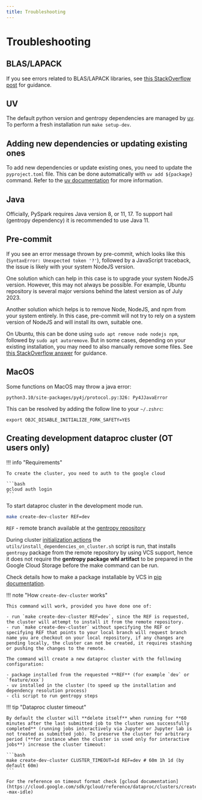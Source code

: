 ```yaml
---
title: Troubleshooting
---
```


# Troubleshooting

## BLAS/LAPACK

If you see errors related to BLAS/LAPACK libraries, see [this StackOverflow post](https://stackoverflow.com/questions/69954587/no-blas-lapack-libraries-found-when-installing-scipy) for guidance.

## UV

The default python version and gentropy dependencies are managed by [uv](https://docs.astral.sh/uv/). To perform a fresh installation run `make setup-dev`.

## Adding new dependencies or updating existing ones

To add new dependencies or update existing ones, you need to update the `pyproject.toml` file. This can be done automatically with `uv add ${package}` command. Refer to the [uv documentation](https://docs.astral.sh/uv/) for more information.

## Java

Officially, PySpark requires Java version 8, or 11, 17. To support hail (gentropy dependency) it is recommended to use Java 11.

## Pre-commit

If you see an error message thrown by pre-commit, which looks like this (`SyntaxError: Unexpected token '?'`), followed by a JavaScript traceback, the issue is likely with your system NodeJS version.

One solution which can help in this case is to upgrade your system NodeJS version. However, this may not always be possible. For example, Ubuntu repository is several major versions behind the latest version as of July 2023.

Another solution which helps is to remove Node, NodeJS, and npm from your system entirely. In this case, pre-commit will not try to rely on a system version of NodeJS and will install its own, suitable one.

On Ubuntu, this can be done using `sudo apt remove node nodejs npm`, followed by `sudo apt autoremove`. But in some cases, depending on your existing installation, you may need to also manually remove some files. See [this StackOverflow answer](https://stackoverflow.com/a/41057802) for guidance.

## MacOS

Some functions on MacOS may throw a java error:

`python3.10/site-packages/py4j/protocol.py:326: Py4JJavaError`

This can be resolved by adding the follow line to your `~/.zshrc`:

`export OBJC_DISABLE_INITIALIZE_FORK_SAFETY=YES`

## Creating development dataproc cluster (OT users only)

!!! info "Requirements"

    To create the cluster, you need to auth to the google cloud

    ```bash
    gcloud auth login
    ```

To start dataproc cluster in the development mode run.

```bash
make create-dev-cluster REF=dev
```

`REF` - remote branch available at the [gentropy repository](https://github.com/opentargets/gentropy)

During cluster [initialization actions](https://cloud.google.com/dataproc/docs/concepts/configuring-clusters/init-actions#important_considerations_and_guidelines) the `utils/install_dependencies_on_cluster.sh` script is run, that installs `gentropy` package from the remote repository by using VCS support, hence it does not require the **gentropy package whl artifact** to be prepared in the Google Cloud Storage before the make command can be run.

Check details how to make a package installable by VCS in [pip documentation](https://pip.pypa.io/en/stable/topics/vcs-support/).

!!! note "How `create-dev-cluster` works"

    This command will work, provided you have done one of:

    - run `make create-dev-cluster REF=dev`, since the REF is requested, the cluster will attempt to install it from the remote repository.
    - run `make create-dev-cluster` without specifying the REF or specifying REF that points to your local branch will request branch name you are checkout on your local repository, if any changes are pending locally, the cluster can not be created, it requires stashing or pushing the changes to the remote.

    The command will create a new dataproc cluster with the following configuration:

    - package installed from the requested **REF** (for example `dev` or `feature/xxx`)
    - uv installed in the cluster (to speed up the installation and dependency resolution process)
    - cli script to run gentropy steps

!!! tip "Dataproc cluster timeout"

    By default the cluster will **delete itself** when running for **60 minutes after the last submitted job to the cluster was successfully completed** (running jobs interactively via Jupyter or Jupyter lab is not treated as submitted job). To preserve the cluster for arbitrary period (**for instance when the cluster is used only for interactive jobs**) increase the cluster timeout:

    ```bash
    make create-dev-cluster CLUSTER_TIMEOUT=1d REF=dev # 60m 1h 1d (by default 60m)
    ```

    For the reference on timeout format check [gcloud documentation](https://cloud.google.com/sdk/gcloud/reference/dataproc/clusters/create#--max-idle)
